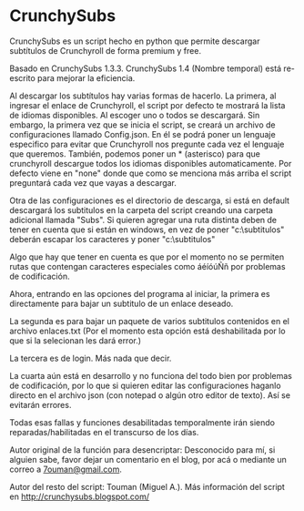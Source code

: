 # CrunchySubs
CrunchySubs es un script hecho en python que permite descargar subtítulos de Crunchyroll de forma premium y free.

Basado en CrunchySubs 1.3.3. CrunchySubs 1.4 (Nombre temporal) está re-escrito para mejorar la eficiencia. 

Al descargar los subtítulos hay varias formas de hacerlo. La primera, al ingresar el enlace de Crunchyroll, el script por defecto te mostrará la lista de idiomas disponibles. Al escoger uno o todos se descargará. Sin embargo, la primera vez que se inicia el script, se creará un archivo de configuraciones llamado Config.json. En él se podrá poner un lenguaje especifico para evitar que Crunchyroll nos pregunte cada vez el lenguaje que queremos. También, podemos poner un * (asterisco) para que crunchyroll descargue todos los idiomas disponibles automaticamente. Por defecto viene en "none" donde que como se menciona más arriba el script preguntará cada vez que vayas a descargar.

Otra de las configuraciones es el directorio de descarga, si está en default descargará los subtitulos en la carpeta del script creando una carpeta adicional llamada "Subs". Si quieren agregar una ruta distinta deben de tener en cuenta que si están en windows, en vez de poner "c:\subtitulos" deberán escapar los caracteres y poner "c:\\subtitulos"

Algo que hay que tener en cuenta es que por el momento no se permiten rutas que contengan caracteres especiales como áéíóúÑñ por problemas de codificación.

Ahora, entrando en las opciones del programa al iniciar, la primera es directamente para bajar un subtitulo de un enlace deseado.

La segunda es para bajar un paquete de varios subtitulos contenidos en el archivo enlaces.txt (Por el momento esta opción está deshabilitada por lo que si la selecionan les dará error.)

La tercera es de login. Más nada que decir.

La cuarta aún está en desarrollo y no funciona del todo bien por problemas de codificación, por lo que si quieren editar las configuraciones haganlo directo en el archivo json (con notepad o algún otro editor de texto). Así se evitarán errores.

Todas esas fallas y funciones desabilitadas temporalmente irán siendo reparadas/habilitadas en el transcurso de los días.


Autor original de la función para desencriptar: Desconocido para mí, si alguien sabe, favor dejar un comentario en el blog, por acá o mediante un correo a 7ouman@gmail.com.

Autor del resto del script: Touman (Miguel A.).
Más información del script en http://crunchysubs.blogspot.com/


